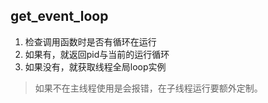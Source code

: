 ## get_event_loop

1. 检查调用函数时是否有循环在运行
2. 如果有，就返回pid与当前的运行循环
3. 如果没有，就获取线程全局loop实例

> 如果不在主线程使用是会报错，在子线程运行要额外定制。